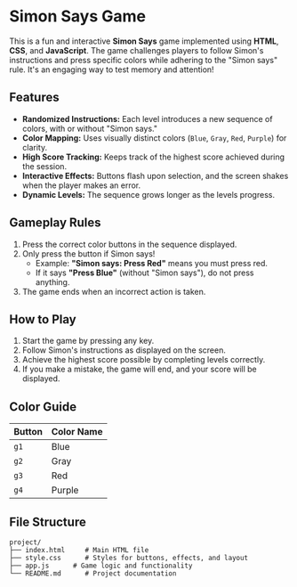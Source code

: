 # Simon Says Game

This is a fun and interactive **Simon Says** game implemented using **HTML**, **CSS**, and **JavaScript**. The game challenges players to follow Simon's instructions and press specific colors while adhering to the "Simon says" rule. It's an engaging way to test memory and attention!

## Features

- **Randomized Instructions:** Each level introduces a new sequence of colors, with or without "Simon says."
- **Color Mapping:** Uses visually distinct colors (`Blue`, `Gray`, `Red`, `Purple`) for clarity.
- **High Score Tracking:** Keeps track of the highest score achieved during the session.
- **Interactive Effects:** Buttons flash upon selection, and the screen shakes when the player makes an error.
- **Dynamic Levels:** The sequence grows longer as the levels progress.

## Gameplay Rules

1. Press the correct color buttons in the sequence displayed.
2. Only press the button if Simon says!  
   - Example: **"Simon says: Press Red"** means you must press red.  
   - If it says **"Press Blue"** (without "Simon says"), do not press anything.
3. The game ends when an incorrect action is taken.

## How to Play

1. Start the game by pressing any key.
2. Follow Simon's instructions as displayed on the screen.
3. Achieve the highest score possible by completing levels correctly.
4. If you make a mistake, the game will end, and your score will be displayed.

## Color Guide

| Button | Color Name |
|--------|------------|
| `g1`   | Blue       |
| `g2`   | Gray       |
| `g3`   | Red        |
| `g4`   | Purple     |

## File Structure

```plaintext
project/
├── index.html     # Main HTML file
├── style.css      # Styles for buttons, effects, and layout
├── app.js      # Game logic and functionality
└── README.md      # Project documentation
